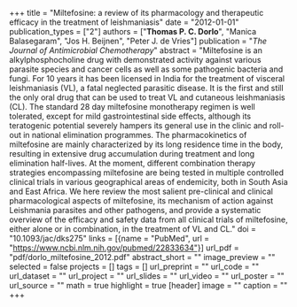 +++
title = "Miltefosine: a review of its pharmacology and therapeutic efficacy in the treatment of leishmaniasis"
date = "2012-01-01"
publication_types = ["2"]
authors = ["**Thomas P. C. Dorlo**", "Manica Balasegaram", "Jos H. Beijnen", "Peter J. de Vries"]
publication = "_The Journal of Antimicrobial Chemotherapy_"
abstract = "Miltefosine is an alkylphosphocholine drug with demonstrated activity against various parasite species and cancer cells as well as some pathogenic bacteria and fungi. For 10 years it has been licensed in India for the treatment of visceral leishmaniasis (VL), a fatal neglected parasitic disease. It is the first and still the only oral drug that can be used to treat VL and cutaneous leishmaniasis (CL). The standard 28 day miltefosine monotherapy regimen is well tolerated, except for mild gastrointestinal side effects, although its teratogenic potential severely hampers its general use in the clinic and roll-out in national elimination programmes. The pharmacokinetics of miltefosine are mainly characterized by its long residence time in the body, resulting in extensive drug accumulation during treatment and long elimination half-lives. At the moment, different combination therapy strategies encompassing miltefosine are being tested in multiple controlled clinical trials in various geographical areas of endemicity, both in South Asia and East Africa. We here review the most salient pre-clinical and clinical pharmacological aspects of miltefosine, its mechanism of action against Leishmania parasites and other pathogens, and provide a systematic overview of the efficacy and safety data from all clinical trials of miltefosine, either alone or in combination, in the treatment of VL and CL."
doi = "10.1093/jac/dks275"
links = [{name = "PubMed", url = "https://www.ncbi.nlm.nih.gov/pubmed/22833634"}]
url_pdf = "pdf/dorlo_miltefosine_2012.pdf"
abstract_short = ""
image_preview = ""
selected = false
projects = []
tags = []
url_preprint = ""
url_code = ""
url_dataset = ""
url_project = ""
url_slides = ""
url_video = ""
url_poster = ""
url_source = ""
math = true
highlight = true
[header]
image = ""
caption = ""
+++
